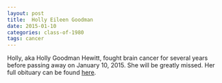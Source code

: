 ```yaml
---
layout: post
title:  Holly Eileen Goodman
date: 2015-01-10
categories: class-of-1980
tags: cancer
---
```

Holly, aka Holly Goodman Hewitt, fought brain cancer for several years before passing away on January 10, 2015.  She will be greatly missed.  Her full obituary can be found [here](http://tinyurl.com/knqvnsv).
